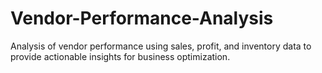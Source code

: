 # Vendor-Performance-Analysis
Analysis of vendor performance using sales, profit, and inventory data to provide actionable insights for business optimization.
